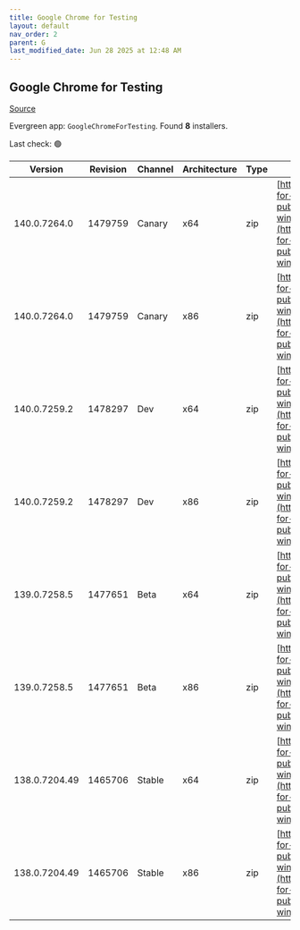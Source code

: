 ```yaml
---
title: Google Chrome for Testing
layout: default
nav_order: 2
parent: G
last_modified_date: Jun 28 2025 at 12:48 AM
---
```


## Google Chrome for Testing

[Source](https://googlechromelabs.github.io/chrome-for-testing/)

Evergreen app: `GoogleChromeForTesting`. Found **8** installers.

Last check: 🟢

| Version       | Revision | Channel | Architecture | Type | URI                                                                                                                                                                                            |
| ------------- | -------- | ------- | ------------ | ---- | ---------------------------------------------------------------------------------------------------------------------------------------------------------------------------------------------- |
| 140.0.7264.0  | 1479759  | Canary  | x64          | zip  | [https://storage.googleapis.com/chrome-for-testing-public/140.0.7264.0/win64/chrome-win64.zip](https://storage.googleapis.com/chrome-for-testing-public/140.0.7264.0/win64/chrome-win64.zip)   |
| 140.0.7264.0  | 1479759  | Canary  | x86          | zip  | [https://storage.googleapis.com/chrome-for-testing-public/140.0.7264.0/win32/chrome-win32.zip](https://storage.googleapis.com/chrome-for-testing-public/140.0.7264.0/win32/chrome-win32.zip)   |
| 140.0.7259.2  | 1478297  | Dev     | x64          | zip  | [https://storage.googleapis.com/chrome-for-testing-public/140.0.7259.2/win64/chrome-win64.zip](https://storage.googleapis.com/chrome-for-testing-public/140.0.7259.2/win64/chrome-win64.zip)   |
| 140.0.7259.2  | 1478297  | Dev     | x86          | zip  | [https://storage.googleapis.com/chrome-for-testing-public/140.0.7259.2/win32/chrome-win32.zip](https://storage.googleapis.com/chrome-for-testing-public/140.0.7259.2/win32/chrome-win32.zip)   |
| 139.0.7258.5  | 1477651  | Beta    | x64          | zip  | [https://storage.googleapis.com/chrome-for-testing-public/139.0.7258.5/win64/chrome-win64.zip](https://storage.googleapis.com/chrome-for-testing-public/139.0.7258.5/win64/chrome-win64.zip)   |
| 139.0.7258.5  | 1477651  | Beta    | x86          | zip  | [https://storage.googleapis.com/chrome-for-testing-public/139.0.7258.5/win32/chrome-win32.zip](https://storage.googleapis.com/chrome-for-testing-public/139.0.7258.5/win32/chrome-win32.zip)   |
| 138.0.7204.49 | 1465706  | Stable  | x64          | zip  | [https://storage.googleapis.com/chrome-for-testing-public/138.0.7204.49/win64/chrome-win64.zip](https://storage.googleapis.com/chrome-for-testing-public/138.0.7204.49/win64/chrome-win64.zip) |
| 138.0.7204.49 | 1465706  | Stable  | x86          | zip  | [https://storage.googleapis.com/chrome-for-testing-public/138.0.7204.49/win32/chrome-win32.zip](https://storage.googleapis.com/chrome-for-testing-public/138.0.7204.49/win32/chrome-win32.zip) |
